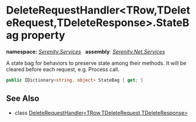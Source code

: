 # DeleteRequestHandler&lt;TRow,TDeleteRequest,TDeleteResponse&gt;.StateBag property
**namespace:** *[Serenity.Services](../../README.md#serenity.services-namespace)*   **assembly**: *[Serenity.Net.Services](../../README.md)*

A state bag for behaviors to preserve state among their methods. It will be cleared before each request, e.g. Process call.

```csharp
public IDictionary<string, object> StateBag { get; }
```

## See Also

* class [DeleteRequestHandler&lt;TRow,TDeleteRequest,TDeleteResponse&gt;](../DeleteRequestHandler-3.md)